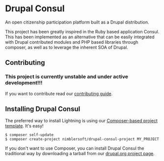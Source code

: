 # Drupal Consul

An open citizenship participation platform built as a Drupal distribution.

This project has been greatly inspired in the Ruby based application Consul. This has been implemented as an alternative that can be easily integrated with Drupal contributed modules and PHP based libraries through composer, as well as to leverage the inherent SOA of Drupal.

## Contributing ##

### **This project is currently unstable and under active development!!!** ###

If you want to contribute read our [contributing guide][contribute].

## Installing Drupal Consul
The preferred way to install Lightning is using our
[Composer-based project template][template]. It's easy!

```
$ composer self-update
$ composer create-project nimblersoft/drupal-consul-project MY_PROJECT
```

If you don't want to use Composer, you can install Drupal Consul the traditional way
by downloading a tarball from our
[drupal.org project page](https://www.drupal.org/project/drupal_consul).

[template]: https://github.com/Nimblersoft/drupal_consul-project "Composer-based project template"
[contribute]: https://github.com/Nimblersoft/drupal_consul/blob/8.x-1.x/CONTRIBUTE.md "Contribute to this project"
